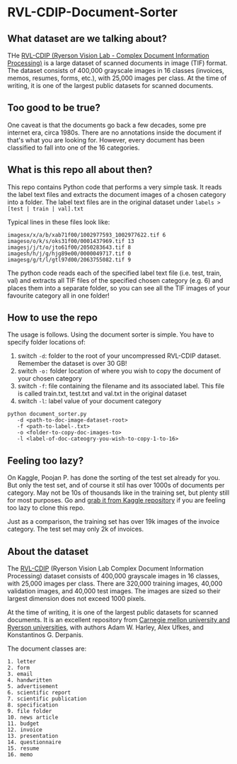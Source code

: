 # RVL-CDIP-Document-Sorter

## What dataset are we talking about?  
THe [RVL-CDIP (Ryerson Vision Lab - Complex Document Information Processing)](https://www.cs.cmu.edu/~aharley/rvl-cdip/) is a large dataset of scanned documents in image (TIF) format. The dataset consists of 400,000 grayscale images in 16 classes (invoices, memos, resumes, forms, etc.), with 25,000 images per class. At the time of writing, it is one of the largest public datasets for scanned documents. 

## Too good to be true? 
One caveat is that the documents go back a few decades, some pre internet era, circa 1980s. There are no annotations inside the document if that's what you are looking for. However, every document has been classified to fall into one of the 16 categories. 

## What is this repo all about then? 
This repo contains Python code that performs a very simple task. It reads the label text files and extracts the document images of a chosen category into a folder. The label text files are in the original dataset under ```labels > [test | train | val].txt```

Typical lines in these files look like: 

```
imagesx/x/a/b/xab71f00/1002977593_1002977622.tif 6
imageso/o/k/s/oks31f00/0001437969.tif 13
imagesj/j/t/o/jto61f00/2050283643.tif 8
imagesh/h/j/g/hjg89e00/0000049717.tif 0
imagesg/g/t/l/gtl97d00/2063755082.tif 9
```

The python code reads each of the specified label text file (i.e. test, train, val) and extracts all TIF files of the specified chosen category (e.g. 6) and places them into a separate folder, so you can see all the TIF images of your favourite category all in one folder! 

## How to use the repo

The usage is follows. Using the document sorter is simple. You have to specify folder locations of:

  1. switch ```-d```: folder to the root of your uncompressed RVL-CDIP dataset. Remember the dataset is over 30 GB! 
  2. switch ```-o:``` folder location of where you wish to copy the document of your chosen category 
  3. switch ```-f```: file containing the filename and its associated label. This file is called train.txt, test.txt and val.txt in the original dataset
  4. switch ```-l```: label value of your document category 
```
python document_sorter.py 
   -d <path-to-doc-image-dataset-root> 
   -f <path-to-label-.txt> 
   -o <folder-to-copy-doc-images-to> 
   -l <label-of-doc-cateogry-you-wish-to-copy-1-to-16>
```

## Feeling too lazy? 
On Kaggle, Poojan P. has done the sorting of the test set already for you. But only the test set, and of course it stil has over 1000s of documents per category. May not be 10s of thousands like in the training set, but plenty still for most purposes. Go and [grab it from Kaggle repository](https://www.kaggle.com/pdavpoojan/the-rvlcdip-dataset-test) if you are feeling too lazy to clone this repo. 

Just as a comparison, the training set has over 19k images of the invoice category. The test set may only 2k of invoices. 

## About the dataset 
The [RVL-CDIP](https://www.cs.cmu.edu/~aharley/rvl-cdip/) (Ryerson Vision Lab Complex Document Information Processing) dataset consists of 400,000 grayscale images in 16 classes, with 25,000 images per class. There are 320,000 training images, 40,000 validation images, and 40,000 test images. The images are sized so their largest dimension does not exceed 1000 pixels. 

At the time of writing, it is one of the largest public datasets for scanned documents. It is an excellent repository from [Carnegie mellon university and Ryerson universities](https://www.cs.cmu.edu/~aharley/rvl-cdip/), with authors Adam W. Harley, Alex Ufkes, and Konstantinos G. Derpanis. 

The document classes are: 
```
1. letter
2. form
3. email
4. handwritten
5. advertisement
6. scientific report
7. scientific publication
8. specification
9. file folder
10. news article
11. budget
12. invoice
13. presentation
14. questionnaire
15. resume
16. memo
```


